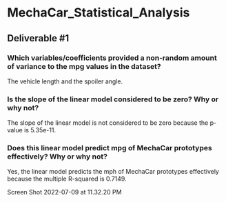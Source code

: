 # MechaCar_Statistical_Analysis

## Deliverable #1 

### Which variables/coefficients provided a non-random amount of variance to the mpg values in the dataset?

The vehicle length and the spoiler angle.  

### Is the slope of the linear model considered to be zero? Why or why not?

The slope of the linear model is not considered to be zero because the p-value is 5.35e-11.  

### Does this linear model predict mpg of MechaCar prototypes effectively? Why or why not?

Yes, the linear model predicts the mph of MechaCar prototypes effectively because the multiple R-squared is 0.7149.  

Screen Shot 2022-07-09 at 11.32.20 PM



